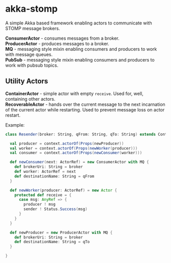 # akka-stomp
A simple Akka based framework enabling actors to communicate with STOMP message brokers.

**ConsumerActor** - consumes messages from a broker.  
**ProducerActor** - produces messages to a broker.  
**MQ** - messaging style mixin enabling consumers and producers to work with message queues.  
**PubSub** - messaging style mixin enabling consumers and producers to work with pubsub topics. 

## Utility Actors
**ContainerActor** - simple actor with empty `receive`. Used for, well, containing other actors.  
**RecoverableActor** - hands over the current message to the next incarnation of the current actor while restarting. Used to prevent message loss on actor restart. 

Example:
```scala
class Resender(broker: String, qFrom: String, qTo: String) extends ContainerActor {

  val producer = context.actorOf(Props(newProducer))
  val worker = context.actorOf(Props(newWorker(producer)))
  val consumer = context.actorOf(Props(newConsumer(worker)))

  def newConsumer(next: ActorRef) = new ConsumerActor with MQ {
    def brokerUri: String = broker
    def worker: ActorRef = next
    def destinationName: String = qFrom
  }

  def newWorker(producer: ActorRef) = new Actor {
    protected def receive = {
      case msg: AnyRef => {
        producer ! msg
        sender ! Status.Success(msg)
      }
    }
  }

  def newProducer = new ProducerActor with MQ {
    def brokerUri: String = broker
    def destinationName: String = qTo
  }

}
```
